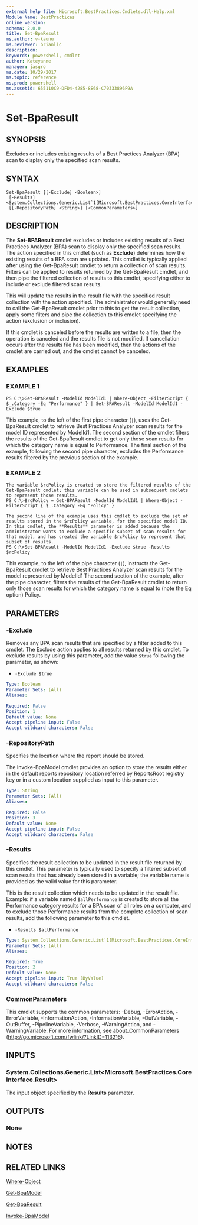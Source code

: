 ```yaml
---
external help file: Microsoft.BestPractices.Cmdlets.dll-Help.xml
Module Name: BestPractices
online version: 
schema: 2.0.0
title: Set-BpaResult
ms.author: v-kaunu
ms.reviewer: brianlic
description: 
keywords: powershell, cmdlet
author: Kateyanne
manager: jasgro
ms.date: 10/29/2017
ms.topic: reference
ms.prod: powershell
ms.assetid: 655110C9-DFD4-4285-8E68-C70333896F9A
---
```


# Set-BpaResult

## SYNOPSIS
Excludes or includes existing results of a Best Practices Analyzer (BPA) scan to display only the specified scan results.

## SYNTAX

```
Set-BpaResult [[-Exclude] <Boolean>]
 [-Results] <System.Collections.Generic.List`1[Microsoft.BestPractices.CoreInterface.Result]>
 [[-RepositoryPath] <String>] [<CommonParameters>]
```

## DESCRIPTION
The **Set-BPAResult** cmdlet excludes or includes existing results of a Best Practices Analyzer (BPA) scan to display only the specified scan results.
The action specified in this cmdlet (such as **Exclude**) determines how the existing results of a BPA scan are updated.
This cmdlet is typically applied after using the Get-BpaResult cmdlet to return a collection of scan results.
Filters can be applied to results returned by the Get-BpaResult cmdlet, and then pipe the filtered collection of results to this cmdlet, specifying either to include or exclude filtered scan results.

This will update the results in the result file with the specified result collection with the action specified.
The administrator would generally need to call the Get-BpaResult cmdlet prior to this to get the result collection, apply some filters and pipe the collection to this cmdlet specifying the action (exclusion or inclusion).

If this cmdlet is canceled before the results are written to a file, then the operation is canceled and the results file is not modified.
If cancellation occurs after the results file has been modified, then the actions of the cmdlet are carried out, and the cmdlet cannot be canceled.

## EXAMPLES

### EXAMPLE 1
```
PS C:\>Get-BPAResult -ModelId ModelId1 | Where-Object -FilterScript { $_.Category -Eq "Performance" } | Set-BPAResult -ModelId ModelId1 -Exclude $true
```

This example, to the left of the first pipe character (`|`), uses the Get-BpaResult cmdlet to retrieve Best Practices Analyzer scan results for the model ID represented by ModelId1.
The second section of the cmdlet filters the results of the Get-BpaResult cmdlet to get only those scan results for which the category name is equal to Performance.
The final section of the example, following the second pipe character, excludes the Performance results filtered by the previous section of the example.

### EXAMPLE 2
```
The variable $rcPolicy is created to store the filtered results of the Get-BpaResult cmdlet; this variable can be used in subsequent cmdlets to represent those results.
PS C:\>$rcPolicy = Get-BPAResult -ModelId ModelId1 | Where-Object -FilterScript { $_.Category -Eq "Policy" }

The second line of the example uses this cmdlet to exclude the set of results stored in the $rcPolicy variable, for the specified model ID. In this cmdlet, the **Results** parameter is added because the administrator wants to exclude a specific subset of scan results for that model, and has created the variable $rcPolicy to represent that subset of results.
PS C:\>Set-BPAResult -ModelId ModelId1 -Exclude $true -Results $rcPolicy
```

This example, to the left of the pipe character (`|`), instructs the Get-BpaResult cmdlet to retrieve Best Practices Analyzer scan results for the model represented by ModelId1 The second section of the example, after the pipe character, filters the results of the Get-BpaResult cmdlet to return only those scan results for which the category name is equal to (note the Eq option) Policy.

## PARAMETERS

### -Exclude
Removes any BPA scan results that are specified by a filter added to this cmdlet.
The Exclude action applies to all results returned by this cmdlet.
To exclude results by using this parameter, add the value `$true` following the parameter, as shown: 
                         
 - `-Exclude $true`

```yaml
Type: Boolean
Parameter Sets: (All)
Aliases: 

Required: False
Position: 1
Default value: None
Accept pipeline input: False
Accept wildcard characters: False
```

### -RepositoryPath
Specifies the location where the report should be stored. 
                         
The Invoke-BpaModel cmdlet provides an option to store the results either in the default reports repository location referred by ReportsRoot registry key or in a custom location supplied as input to this parameter.

```yaml
Type: String
Parameter Sets: (All)
Aliases: 

Required: False
Position: 3
Default value: None
Accept pipeline input: False
Accept wildcard characters: False
```

### -Results
Specifies the result collection to be updated in the result file returned by this cmdlet.
This parameter is typically used to specify a filtered subset of scan results that has already been stored in a variable; the variable name is provided as the valid value for this parameter. 
                         
This is the result collection which needs to be updated in the result file. 
Example: if a variable named `$allPerformance` is created to store all the Performance category results for a BPA scan of all roles on a computer, and to exclude those Performance results from the complete collection of scan results, add the following parameter to this cmdlet. 
                         
 - `-Results $allPerformance`

```yaml
Type: System.Collections.Generic.List`1[Microsoft.BestPractices.CoreInterface.Result]
Parameter Sets: (All)
Aliases: 

Required: True
Position: 2
Default value: None
Accept pipeline input: True (ByValue)
Accept wildcard characters: False
```

### CommonParameters
This cmdlet supports the common parameters: -Debug, -ErrorAction, -ErrorVariable, -InformationAction, -InformationVariable, -OutVariable, -OutBuffer, -PipelineVariable, -Verbose, -WarningAction, and -WarningVariable. For more information, see about_CommonParameters (http://go.microsoft.com/fwlink/?LinkID=113216).

## INPUTS

### System.Collections.Generic.List<Microsoft.BestPractices.CoreInterface.Result>
The input object specified by the **Results** parameter.

## OUTPUTS

### None

## NOTES

## RELATED LINKS

[Where-Object](https://go.microsoft.com/fwlink/p/?LinkID=113423)

[Get-BpaModel](./Get-BpaModel.md)

[Get-BpaResult](./Get-BpaResult.md)

[Invoke-BpaModel](./Invoke-BpaModel.md)

